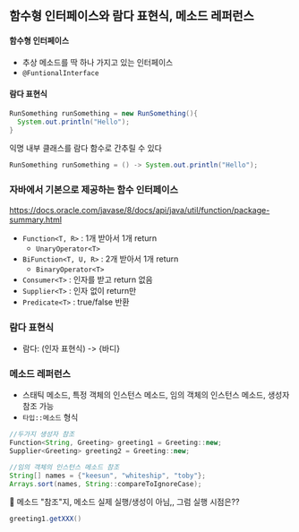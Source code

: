 ## 함수형 인터페이스와 람다 표현식, 메소드 레퍼런스

#### 함수형 인터페이스
- 추상 메소드를 딱 하나 가지고 있는 인터페이스
- `@FuntionalInterface`

#### 람다 표현식
```java
RunSomething runSomething = new RunSomething(){
  System.out.println("Hello");
}
```
익명 내부 클래스를 람다 함수로 간추릴 수 있다


```java
RunSomething runSomething = () -> System.out.println("Hello");
```

### 자바에서 기본으로 제공하는 함수 인터페이스
https://docs.oracle.com/javase/8/docs/api/java/util/function/package-summary.html

- `Function<T, R>` : 1개 받아서 1개 return
  - `UnaryOperator<T>` 
- `BiFunction<T, U, R>` : 2개 받아서 1개 return
  - `BinaryOperator<T>`
- `Consumer<T>` : 인자를 받고 return 없음
- `Supplier<T>` : 인자 없이 return만
- `Predicate<T>` : true/false 반환

### 람다 표현식
- 람다: (인자 표현식) -> {바디}

### 메소드 레퍼런스
- 스태틱 메소드, 특정 객체의 인스턴스 메소드, 임의 객체의 인스턴스 메소드, 생성자 참조 가능
- `타입::메소드` 형식

````java
//두가지 생성자 참조
Function<String, Greeting> greeting1 = Greeting::new;
Supplier<Greeting> greeting2 = Greeting::new;
````

````java
//임의 객체의 인스턴스 메소드 참조
String[] names = {"keesun", "whiteship", "toby"};
Arrays.sort(names, String::compareToIgnoreCase);
````

📌 메소드 "참조"지, 메소드 실제 실행/생성이 아님,, 그럼 실행 시점은??

````java
greeting1.getXXX()
````
